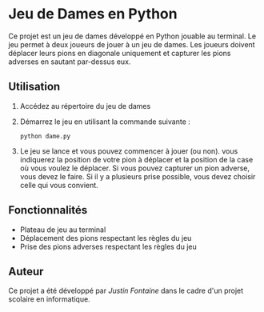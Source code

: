 # Jeu de Dames en Python

Ce projet est un jeu de dames développé en Python jouable au terminal. Le jeu permet à deux joueurs de jouer à un jeu de dames. Les joueurs doivent déplacer leurs pions en diagonale uniquement et capturer les pions adverses en sautant par-dessus eux.

## Utilisation

1.  Accédez au répertoire du jeu de dames
2.  Démarrez le jeu en utilisant la commande suivante :

        python dame.py

3.  Le jeu se lance et vous pouvez commencer à jouer (ou non). vous indiquerez la position de votre pion à déplacer et la position de la case où vous voulez le déplacer. Si vous pouvez capturer un pion adverse, vous devez le faire. Si il y a plusieurs prise possible, vous devez choisir celle qui vous convient.

## Fonctionnalités

- Plateau de jeu au terminal
- Déplacement des pions respectant les règles du jeu
- Prise des pions adverses respectant les règles du jeu

## Auteur

Ce projet a été développé par _Justin Fontaine_ dans le cadre d'un projet scolaire en informatique.
